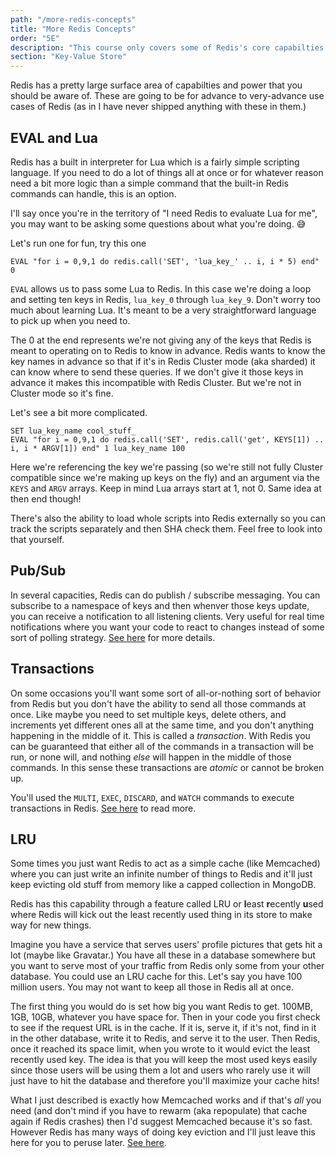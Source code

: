 ```yaml
---
path: "/more-redis-concepts"
title: "More Redis Concepts"
order: "5E"
description: "This course only covers some of Redis's core capabilties but there a few more use cases a developer should know about Redis."
section: "Key-Value Store"
---
```


Redis has a pretty large surface area of capabilties and power that you should be aware of. These are going to be for advance to very-advance use cases of Redis (as in I have never shipped anything with these in them.)

## EVAL and Lua

Redis has a built in interpreter for Lua which is a fairly simple scripting language. If you need to do a lot of things all at once or for whatever reason need a bit more logic than a simple command that the built-in Redis commands can handle, this is an option.

I'll say once you're in the territory of "I need Redis to evaluate Lua for me", you may want to be asking some questions about what you're doing. 😅

Let's run one for fun, try this one

```redis
EVAL "for i = 0,9,1 do redis.call('SET', 'lua_key_' .. i, i * 5) end" 0
```

`EVAL` allows us to pass some Lua to Redis. In this case we're doing a loop and setting ten keys in Redis, `lua_key_0` through `lua_key_9`. Don't worry too much about learning Lua. It's meant to be a very straightforward language to pick up when you need to.

The 0 at the end represents we're not giving any of the keys that Redis is meant to operating on to Redis to know in advance. Redis wants to know the key names in advance so that if it's in Redis Cluster mode (aka sharded) it can know where to send these queries. If we don't give it those keys in advance it makes this incompatible with Redis Cluster. But we're not in Cluster mode so it's fine.

Let's see a bit more complicated.

```redis
SET lua_key_name cool_stuff_
EVAL "for i = 0,9,1 do redis.call('SET', redis.call('get', KEYS[1]) .. i, i * ARGV[1]) end" 1 lua_key_name 100
```

Here we're referencing the key we're passing (so we're still not fully Cluster compatible since we're making up keys on the fly) and an argument via the `KEYS` and `ARGV` arrays. Keep in mind Lua arrays start at 1, not 0. Same idea at then end though!

There's also the ability to load whole scripts into Redis externally so you can track the scripts separately and then SHA check them. Feel free to look into that yourself.

## Pub/Sub

In several capacities, Redis can do publish / subscribe messaging. You can subscribe to a namespace of keys and then whenver those keys update, you can receive a notification to all listening clients. Very useful for real time notifications where you want your code to react to changes instead of some sort of polling strategy. [See here][pubsub] for more details.

## Transactions

On some occasions you'll want some sort of all-or-nothing sort of behavior from Redis but you don't have the ability to send all those commands at once. Like maybe you need to set multiple keys, delete others, and increments yet different ones all at the same time, and you don't anything happening in the middle of it. This is called a _transaction_. With Redis you can be guaranteed that either all of the commands in a transaction will be run, or none will, and nothing _else_ will happen in the middle of those commands. In this sense these transactions are _atomic_ or cannot be broken up.

You'll used the `MULTI`, `EXEC`, `DISCARD`, and `WATCH` commands to execute transactions in Redis. [See here][transactions] to read more.

## LRU

Some times you just want Redis to act as a simple cache (like Memcached) where you can just write an infinite number of things to Redis and it'll just keep evicting old stuff from memory like a capped collection in MongoDB.

Redis has this capability through a feature called LRU or **l**east **r**ecently **u**sed where Redis will kick out the least recently used thing in its store to make way for new things.

Imagine you have a service that serves users' profile pictures that gets hit a lot (maybe like Gravatar.) You have all these in a database somewhere but you want to serve most of your traffic from Redis only some from your other database. You could use an LRU cache for this. Let's say you have 100 million users. You may not want to keep all those in Redis all at once.

The first thing you would do is set how big you want Redis to get. 100MB, 1GB, 10GB, whatever you have space for. Then in your code you first check to see if the request URL is in the cache. If it is, serve it, if it's not, find in it in the other database, write it to Redis, and serve it to the user. Then Redis, once it reached its space limit, when you wrote to it would evict the least recently used key. The idea is that you will keep the most used keys easily since those users will be using them a lot and users who rarely use it will just have to hit the database and therefore you'll maximize your cache hits!

What I just described is exactly how Memcached works and if that's _all_ you need (and don't mind if you have to rewarm (aka repopulate) that cache again if Redis crashes) then I'd suggest Memcached because it's so fast. However Redis has many ways of doing key eviction and I'll just leave this here for you to peruse later. [See here][lru].

[pubsub]: https://redis.io/topics/notifications
[transactions]: https://redis.io/topics/transactions
[lru]: https://redis.io/topics/lru-cache
